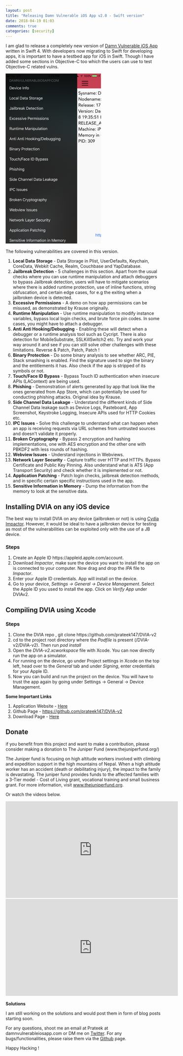 ```yaml
---
layout: post
title: "Releasing Damn Vulnerable iOS App v2.0 - Swift version"
date: 2018-04-19 01:03
comments: true
categories: [security]
---
```


I am glad to release a completely new version of <a href="http://damnvulnerableiosapp.com">Damn Vulnerable iOS App</a> written in Swift 4. With developers now migrating to Swift for developing apps, it is important to have a testbed app for iOS in Swift. Though I have added some sections in Objective-C too which the users can use to test Objective-C related vulns.

<img src="/images/posts/dvia2/1.png" width="310" height="552" alt="1">

The following vulnerabilities are covered in this version. 

<ol>
<li><b>Local Data Storage</b> - Data Storage in Plist, UserDefaults, Keychain, CoreData, Webkit Cache, Realm, Couchbase and YapDatabase.</li>
<li><b>Jailbreak Detection</b> - 5 challenges in this section. Apart from the usual checks where you can use runtime manipulation and attach debuggers to bypass Jailbreak detection, users will have to mitigate scenarios where there is added runtime protection, use of inline functions, string obfuscation, and certain edge cases, for e.g the exiting when a jailbroken device is detected.</li>
<li><b>Excessive Permissions</b> - A demo on how app permissions can be misused, as demonstrated by Krause originally.</li>
<li><b>Runtime Manipulation</b> - Use runtime manipulation to modify instance variables, bypass local login checks, and brute force pin codes. In some cases, you might have to attach a debugger.</li>
<li><b>Anti Anti Hooking/Debugging</b> - Enabling these will detect when a debugger or a runtime analysis tool such as Cycript. There is also detection for MobileSubstrate, SSLKillSwitch2 etc. Try and work your way around it and see if you can still solve other challenges with these limitations. Reverse & Patch, Patch, Patch ! </li>
<li><b>Binary Protection</b> - Do some binary analysis to see whether ARC, PIE, Stack smashing is enabled. Find the signature used to sign the binary and the entitlements it has. Also check if the app is stripped of its symbols or not.</li>
<li><b>Touch/Face ID Bypass</b> - Bypass Touch ID authentication when insecure APIs (LAContext) are being used.</li>
<li><b>Phishing</b> - Demonstration of alerts generated by app that look like the ones generated from App Store, which can potentially be used for conducting phishing attacks. Original idea by Krause.</li>
<li><b>Side Channel Data Leakage</b> - Understand the different kinds of Side Channel Data leakage such as Device Logs, Pasteboard, App Screenshot, Keystroke Logging, Insecure APIs used for HTTP Cookies etc.</li>
<li><b>IPC Issues</b> - Solve this challenge to understand what can happen when an app is receiving requests via URL schemes from untrusted sources and doesn't validate it properly.</li>
<li><b>Broken Cryptography</b> - Bypass 2 encryption and hashing implementations, one with AES encryption and the other one with PBKDF2 with less rounds of hashing.</li>
<li><b>Webview Issues</b> - Understand injections in Webviews.</li>
<li><b>Network Layer Security</b> - Capture traffic over HTTP and HTTPs. Bypass Certificate and Public Key Pinning. Also understand what is ATS (App Transport Security) and check whether it is implemented or not.</li>
<li><b>Application Patching</b> - Patch login checks, jailbreak detection methods, and in specific certain specific instructions used in the app.</li>
<li><b>Sensitive Information in Memory</b> - Dump the information from the memory to look at the sensitive data.</li>
</ol>

<!-- more -->

<h2>Installing DVIA on any iOS device </h2>

The best way to install DVIA on any device (jailbroken or not) is using <a href="http://www.cydiaimpactor.com/
">Cydia Impactor</a>. However, it would be ideal to have a jailbroken device for testing as most of the vulnerabilities can be exploited only with the use of a JB device.

<h3>Steps</h3>

<ol>
<li>Create an Apple ID https://appleid.apple.com/account.</li>
<li>Download <em>Impactor</em>, make sure the device you want to install the app on is connected to your computer. Now drag and drop the <em>IPA</em> file to <em>Impactor</em>.</li>
<li>Enter your Apple ID credentials. App will install on the device.</li>
<li>Go to your device, <em>Settings -> General -> Device Management</em>. Select the Apple ID you used to install the app. Click on <em>Verify App</em> under DVIAv2.</li>
</ol>

<h2>Compiling DVIA using Xcode </h3>

<h3>Steps</h3>

<ol>
<li>Clone the DVIA repo , git clone https://github.com/prateek147/DVIA-v2</li>
<li>cd to the project root directory where the <em>Podfile</em> is present (/DVIA-v2/DVIA-v2). Then run <em>pod install</em></li>
<li>Open the <em>DVIA-v2.xcworkspace</em> file with Xcode. You can now directly run the app on a simulator.</li>
<li>For running on the device, go under Project settings in Xcode on the top left, head over to the <em>General</em> tab and under <em>Signing</em>, enter credentials for your Apple ID.</li>
<li>Now you can build and run the project on the device. You will have to trust the app again by going under Settings -> General -> Device Management. </li>
</ol>


<strong>Some Important Links</strong>

<ol>
<li>Application Website - <a href="http://damnvulnerableiosapp.com">Here</a></li>
<li>Github Page - <a href="https://github.com/prateek147/DVIA-v2">https://github.com/prateek147/DVIA-v2</a></li>
<li>Download Page - <a href="http://damnvulnerableiosapp.com#downloads">Here</a></li>
</ol>


<h2>Donate</h2>

<p>if you benefit from this project and want to make a contribution, please consider making a donation to The Juniper Fund (www.thejuniperfund.org/)</p>

<p>The Juniper fund is focusing on high altitude workers involved with climbing and expedition support in the high mountains of Nepal. When a high altitude worker has an accident (death or debilitating injury), the impact to the family is devastating. The juniper fund provides funds to the affected families with a 3-Tier model - Cost of Living grant, vocational training and small business grant. For more information,  visit <a href="http://www.thejuniperfund.org">www.thejuniperfund.org</a>.</p>

<p>Or watch the videos below.</p>

<iframe width="560" height="314" src="https://www.youtube.com/embed/HsV6jaA5J2I" frameborder="0" allow="autoplay; encrypted-media" allowfullscreen></iframe>

<iframe width="560" height="315" src="https://www.youtube.com/embed/6dHXcoF590E" frameborder="0" allow="autoplay; encrypted-media" allowfullscreen></iframe>

<strong>Solutions</strong>
<p>I am still working on the solutions and would post them in form of blog posts starting soon.</p>
<p>For any questions, shoot me an email at Prateek at damnvulnerableiosapp.com or DM me on <a href="https://twitter.com/prateekg147">Twitter</a>. For any bugs/functionalities, please raise them via the <a href="https://github.com/prateek147/DVIA-v2">Github</a> page.</p>

<p>Happy Hacking !</p>
